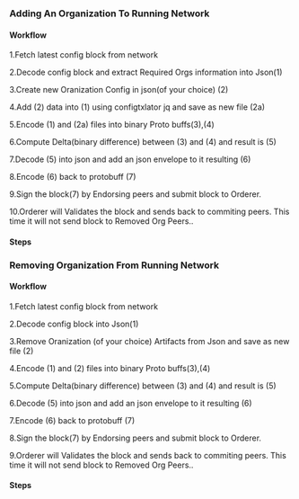 ### Adding An Organization To Running Network

#### Workflow

1.Fetch latest config block from network

2.Decode config block and extract Required Orgs information into Json(1)

3.Create new Oranization Config in json(of your choice)  (2)

4.Add (2) data into (1) using configtxlator jq and save as new file (2a)

5.Encode (1) and (2a) files into binary Proto buffs(3),(4)

6.Compute Delta(binary difference) between (3) and (4) and result is (5)

7.Decode (5) into json and add an json envelope to it resulting (6)

8.Encode (6) back to protobuff (7)

9.Sign the block(7) by Endorsing peers and submit block to Orderer.

10.Orderer will Validates the block and sends back to commiting peers. This time it will not send block to Removed Org Peers..


#### Steps


### Removing Organization From Running Network

#### Workflow

1.Fetch latest config block from network

2.Decode config block into Json(1)

3.Remove Oranization (of your choice) Artifacts from Json and save as new file (2)

4.Encode (1) and (2) files into binary Proto buffs(3),(4)

5.Compute Delta(binary difference) between (3) and (4) and result is (5)

6.Decode (5) into json and add an json envelope to it resulting (6)

7.Encode (6) back to protobuff (7)

8.Sign the block(7) by Endorsing peers and submit block to Orderer.

9.Orderer will Validates the block and sends back to commiting peers. This time it will not send block to Removed Org Peers..

#### Steps

